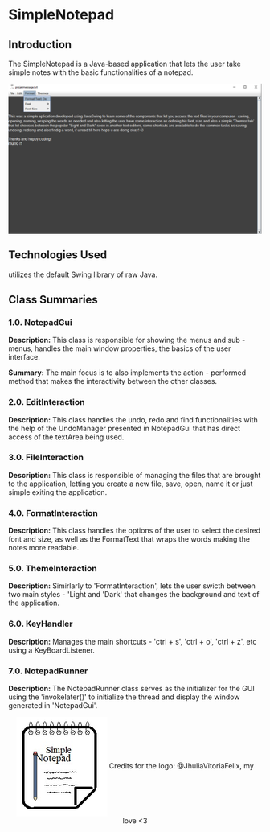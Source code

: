 <h1>SimpleNotepad</h1>
<h2>Introduction</h2>
<p>
    The SimpleNotepad is a Java-based application that lets the user take simple notes with the basic functionalities of a notepad.
</p>

<p align="center">
    <img src="https://github.com/murilo-l1/SimpleNotepad/blob/master/projectimage.png" align="center">
</p>

<h2>Technologies Used</h2>
<p>
    utilizes the default Swing library of raw Java.
</p>

<h2>Class Summaries</h2>

<h3>1.0. NotepadGui </h3>
<p>
    <strong>Description:</strong> This class is responsible for showing the menus and sub - menus, handles the main window properties, the basics of the user interface.
</p>
<p>
    <strong>Summary:</strong> The main focus is to also implements the action - performed method that makes the interactivity between the other classes.
</p>

<h3>2.0. EditInteraction </h3>
<p>
    <strong>Description:</strong> This class handles the undo, redo and find functionalities with the help of the UndoManager presented in NotepadGui that has direct access of the textArea being used.
</p>

<h3>3.0. FileInteraction </h3>
<p>
    <strong>Description:</strong> This class is responsible of managing the files that are brought to the application, letting you create a new file, save, open, name it or just simple exiting the application. 
</p>

<h3>4.0. FormatInteraction </h3>
<p>
    <strong>Description:</strong> This class handles the options of the user to select the desired font and size, as well as the FormatText that wraps the words making the notes more readable.
</p>

<h3>5.0. ThemeInteraction </h3>
<p>
    <strong>Description:</strong> Simirlarly to 'FormatInteraction', lets the user swicth between two main styles - 'Light and 'Dark' that changes the background and text of the application.
</p>

<h3>6.0. KeyHandler </h3>
<p>
    <strong>Description:</strong> Manages the main shortcuts - 'ctrl + s', 'ctrl + o', 'ctrl + z', etc using a KeyBoardListener.
</p>

<h3>7.0. NotepadRunner </h3>
<p>
    <strong>Description:</strong> The NotepadRunner class serves as the initializer for the GUI using the 'invokelater()' to initialize the thread and display the window generated in 'NotepadGui'.
</p>

<p align="center">
    <img src="https://github.com/murilo-l1/SimpleNotepad/blob/master/logo.jpeg" align="center">
	Credits for the logo: @JhuliaVitoriaFelix, my love <3
</p>
